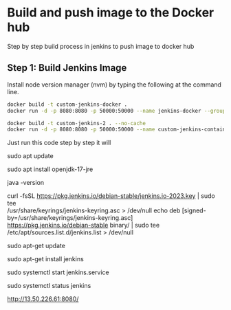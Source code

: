 # Build and push image to the Docker hub

Step by step build process in jenkins to push image to docker hub

## Step 1: Build Jenkins  Image
Install node version manager (nvm) by typing the following at the command line.

```bash
docker build -t custom-jenkins-docker .
docker run -d -p 8080:8080 -p 50000:50000 --name jenkins-docker --group-add docker -v /var/run/docker.sock:/var/run/docker.sock custom-jenkins-docker

docker build -t custom-jenkins-2 . --no-cache
docker run -d -p 8080:8080 -p 50000:50000 --name custom-jenkins-container-2 --group-add docker -v /var/run/docker.sock:/var/run/docker.sock custom-jenkins-2
```



Just run this code step by step it will 

sudo apt update

sudo apt install openjdk-17-jre

java -version
 
curl -fsSL https://pkg.jenkins.io/debian-stable/jenkins.io-2023.key | sudo tee \
  /usr/share/keyrings/jenkins-keyring.asc > /dev/null
echo deb [signed-by=/usr/share/keyrings/jenkins-keyring.asc] \
  https://pkg.jenkins.io/debian-stable binary/ | sudo tee \
  /etc/apt/sources.list.d/jenkins.list > /dev/null

sudo apt-get update

sudo apt-get install jenkins

sudo systemctl start jenkins.service

sudo systemctl status jenkins



http://13.50.226.61:8080/